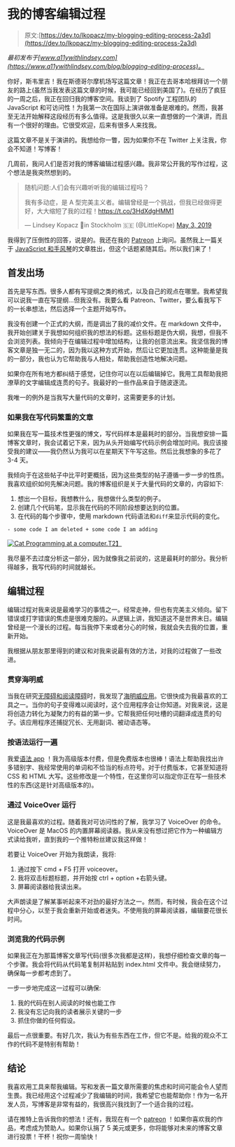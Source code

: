 # 我的博客编辑过程

> 原文:[https://dev.to/lkopacz/my-blogging-editing-process-2a3d](https://dev.to/lkopacz/my-blogging-editing-process-2a3d)

*最初发布于[www.a11ywithlindsey.com](https://www.a11ywithlindsey.com/blog/blogging-editing-process)。*

你好，斯韦里吉！我在斯德哥尔摩机场写这篇文章！我正在去哥本哈根拜访一个朋友的路上(虽然当我发表这篇文章的时候，我可能已经回到美国了)。在经历了疯狂的一周之后，我正在回归我的博客空间。我谈到了 Spotify 工程团队的 JavaScript 和可访问性！为我第一次在国际上演讲做准备是艰难的。然而，我甚至无法开始解释这段经历有多么值得。这是我很久以来一直想做的一个演讲，而且有一个很好的理由。它很受欢迎，后来有很多人来找我。

这篇文章不是关于演讲的。我想给你一瞥，因为如果你不在 Twitter 上关注我，你会不知道！写博客！

几周前，我问人们是否对我的博客编辑过程感兴趣。我非常公开我的写作过程，这个想法是我突然想到的。

> 随机问题:人们会有兴趣听听我的编辑过程吗？
> 
> 我有多动症，是 A 型完美主义者。编辑曾经是一个挑战，但我已经做得更好，大大缩短了我的过程！https://t.co/3HdXdgHMM1
> 
> — Lindsey Kopacz 🐞in Stockholm 🇸🇪 (@LittleKope) [May 3, 2019](https://twitter.com/LittleKope/status/1124278521378037760?ref_src=twsrc%5Etfw)

我得到了压倒性的回答，说是的。我还在我的 [Patreon](https://www.patreon.com/join/a11ywithlindsey) 上询问。虽然我上一篇关于 [JavaScript 和手风琴](https://www.a11ywithlindsey.com/blog/javascript-accessibility-accordions)的文章胜出，但这个话题紧随其后。所以我们来了！

## [](#starting-out)首发出场

首先是写东西。很多人都有写提纲之类的格式，以及自己的观点在哪里。我希望我可以说我一直在写提纲...但我没有。我要么看 Patreon、Twitter，要么看我写下的一长串想法，然后选择一个主题开始写作。

我没有创建一个正式的大纲，而是调出了我的减价文件。在 markdown 文件中，我开始创建关于我想如何组织我的想法的标题。这些标题是伪大纲，我想，但我不会浏览列表。我倾向于在编辑过程中增加结构，让我的创意流出来。我坚信我的博客文章是独一无二的，因为我以这种方式开始，然后让它更加连贯。这种能量是我的一部分，我也认为它帮助我与人相处，帮助我创造性地解决问题。

如果你在所有地方都纠结于感觉，记住你可以在以后编辑掉它。我用工具帮助我把潦草的文字编辑成连贯的句子。我最好的一些作品来自于随波逐流。

我唯一的例外是当我写大量代码的文章时，这需要更多的计划。

### 如果我在写代码繁重的文章

如果我在写一篇技术性更强的博文，写代码样本是最耗时的部分。当我想安排一篇博客文章时，我会试着记下来，因为从头开始编写代码示例会增加时间。我应该接受我的建议——我仍然认为我可以在星期天下午写这些。然后比我想象的多花了 3-4 天。

我倾向于在这些帖子中比平时更概括，因为这些类型的帖子遵循一步一步的性质。我喜欢组织如何先解决问题。我的博客组织是关于大量代码的文章的，内容如下:

1.  想出一个目标，我想教什么，我想做什么类型的例子。
2.  创建几个代码笔，显示我在代码的不同阶段想要达到的位置。
3.  在代码的每个步骤中，使用 markdown 代码语法和`diff`来显示代码的变化。

```
- some code I am deleted + some code I am adding 
```

[![Cat Programming at a computer.](../Images/7af1c85478b96387a398f0c95ff1b2ba.png)T2】](https://i.giphy.com/media/3oKIPnAiaMCws8nOsE/giphy.gif)

我尽量不去过度分析这一部分，因为就像我之前说的，这是最耗时的部分。我分析得越多，我写代码的时间就越长。

## [](#the-editing-process)编辑过程

编辑过程对我来说是最难学习的事情之一。经常走神，但也有完美主义倾向。留下错误或打字错误的焦虑是很难克服的。从逻辑上讲，我知道这不是世界末日。编辑曾经是一个漫长的过程。每当我停下来或者分心的时候，我就会失去我的位置，重新开始。

我根据从朋友那里得到的建议和对我来说最有效的方法，对我的过程做了一些改进。

### [](#run-through-hemingway)贯穿海明威

当我在研究[无障碍和阅读障碍](https://www.a11ywithlindsey.com/blog/learn-dyslexia-web)时，我发现了[海明威应用](http://hemingwayapp.com)。它很快成为我最喜欢的工具之一。当你的句子变得难以阅读时，这个应用程序会让你知道。对我来说，这是将创造力转化为凝聚力的有益的第一步。它帮我把任何吐槽的词翻译成连贯的句子。该应用程序还捕捉冗长、无用副词、被动语态等。

### 按语法运行一遍

我爱[语法 app](https://www.grammarly.com/) ！我为高级版本付费，但是免费版本也很棒！语法上帮助我找出许多错别字、我经常使用的单词和不恰当的标点符号。对于付费版本，它甚至知道将 CSS 和 HTML 大写。这些修改是一个特性，在这里你可以指定你正在写一些技术性的东西(这是针对高级版本的)。

### [](#run-it-through-voiceover)通过 VoiceOver 运行

这是我最喜欢的过程。随着我对可访问性的了解，我学习了 VoiceOver 的命令。VoiceOver 是 MacOS 的内置屏幕阅读器。我从来没有想过把它作为一种编辑方式读给我听，直到我的一个推特粉丝建议我这样做！

若要让 VoiceOver 开始为我朗读，我将:

1.  通过按下 cmd + F5 打开 voiceover。
2.  我将双击标题标题，并开始按 ctrl + option +右箭头键。
3.  屏幕阅读器给我读出来。

大声朗读是了解某事听起来不对劲的最好方法之一。然而，有时候，我会在这个过程中分心，以至于我会重新开始或者迷失。不使用我的屏幕阅读器，编辑要花很长时间。

### [](#walk-through-my-code-samples)浏览我的代码示例

如果我正在为那篇博客文章写代码(很多次我都是这样)，我想仔细检查文章的每一个步骤。我会将代码从代码笔复制并粘贴到 index.html 文件中。我会继续努力，确保每一步都考虑到了。

一步一步地完成这一过程可以确保:

1.  我的代码在别人阅读的时候也能工作
2.  我没有忘记向我的读者展示关键的一步
3.  抓住你做的任何假设。

最后一点很重要。有好几次，我认为有些东西在工作，但它不是。给我的观众不工作的代码不是特别有帮助！

## [](#conclusion)结论

我喜欢用工具来帮我编辑。写和发表一篇文章所需要的焦虑和时间可能会令人望而生畏。我已经用这个过程减少了我编辑的时间，我希望它也能帮助你！作为一名开发人员，写博客是非常有益的，我很高兴我找到了一个适合我的过程。

请在推特上告诉我你的想法！还有，我现在有一个 [patreon](https://www.patreon.com/a11ywithlindsey) ！如果你喜欢我的作品，考虑成为赞助人。如果你认捐了 5 美元或更多，你将能够对未来的博客文章进行投票！干杯！祝你一周愉快！
